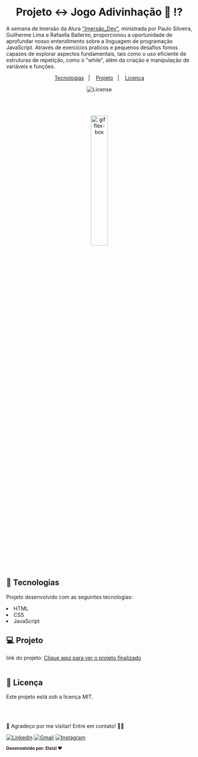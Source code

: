 # <h1 align="center"> Projeto ↔️ Jogo Adivinhação  🤔 ⁉️ </h1>
<p >
A semana de Imersão da Alura <a href="https://cursos.alura.com.br/imersao?utm_source=social&utm_medium=whatsapp&utm_campaign=imers%C3%A3odev7">"Imersão_Dev"</a>, ministrada por Paulo Silveira, Guilherme Lima e Rafaella Ballerini, proporcionou a oportunidade de aprofundar nosso entendimento sobre a linguagem de programação JavaScript. Através de exercícios praticos e pequenos desafios fomos capazes de explorar aspectos fundamentais, tais como o uso eficiente de estruturas de repetição, como o "while", além da criação e manipulação de variáveis e funções.
</p>

<p align="center">
  <a href="#-tecnologias">Tecnologias</a>&nbsp;&nbsp;&nbsp;|&nbsp;&nbsp;&nbsp;
  <a href="#-projeto">Projeto</a>&nbsp;&nbsp;&nbsp;|&nbsp;&nbsp;&nbsp;
  <a href="#memo-licença">Licença</a>
</p>


<p align="center">
  <img alt="License" src="https://img.shields.io/static/v1?label=license&message=MIT&color=49AA26&labelColor=000000">
</p>
<br>
<br>
<p align="center"><img width="30%" src="https://usagif.com/wp-content/uploads/gifki-aplodismenti-11.gif" alt="gif flex-box"></p>
<br>
<br>

## 🚀 Tecnologias

Projeto desenvolvido com as seguintes tecnologias:

<li> HTML
<li> CSS 
<li> JavaScript


## 💻 Projeto
link do projeto: <a href="https://eloizi.github.io/Jogo_Adivinha-o/" alt="link para acessar o site">Clique aqui para ver o projeto finalizado</a><br><br>


## :memo: Licença

<p>Este projeto está sob a licença MIT.
<br>

 <br><br>

 👋 Agradeço por me visitar! Entre em contato! 💬✨

[![Linkedin](https://img.shields.io/badge/Acesse%20o%20meu-Linkedin-blue?style=for-the-badge&logo=Linkedin&logoColor=white)](https://www.linkedin.com/in/eloizi-nogueira-da-silva/) [![Gmail](https://img.shields.io/badge/Entre%20em%20Contato-red?style=for-the-badge&logo=Gmail&logoColor=white&link=mailto:nogueira.eloizi@gmail.com)](mailto:nogueira.eloizi@gmail.com) [![Instagram](https://img.shields.io/badge/Instagram-e4405f?style=for-the-badge&logo=Instagram&logoColor=white&link=https://www.instagram.com/eloizisilva16/)](https://www.instagram.com/eloizisilva16/)

<sub><b>Desenvolvido por: Eloizi ❤️</b></sub></a>
